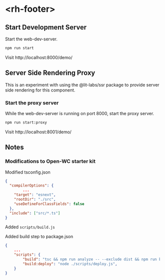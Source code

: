 # \<rh-footer>

## Start Development Server

Start the web-dev-server.

```bash
npm run start
```

Visit http://localhost:8000/demo/

## Server Side Rendering Proxy

This is an experiment with using the @lit-labs/ssr package to provide
server side rendering for this component.


### Start the proxy server

While the web-dev-server is running on port 8000, start the proxy server.

```bash
npm run start:proxy
```

Visit http://localhost:8001/demo/


## Notes

### Modifications to Open-WC starter kit

Modified tsconfig.json
```json
{
  "compilerOptions": {
		...
    "target": "esnext",
    "rootDir": "./src",
    "useDefineForClassFields": false
  },
  "include": ["src/*.ts"]
}
```

Added `scripts/build.js`

Added build step to package.json
```json
{
	...
	"scripts": {
		"build": "tsc && npm run analyze -- --exclude dist && npm run build:deploy",
		"build:deploy": "node ./scripts/deploy.js",
	}
}
```

